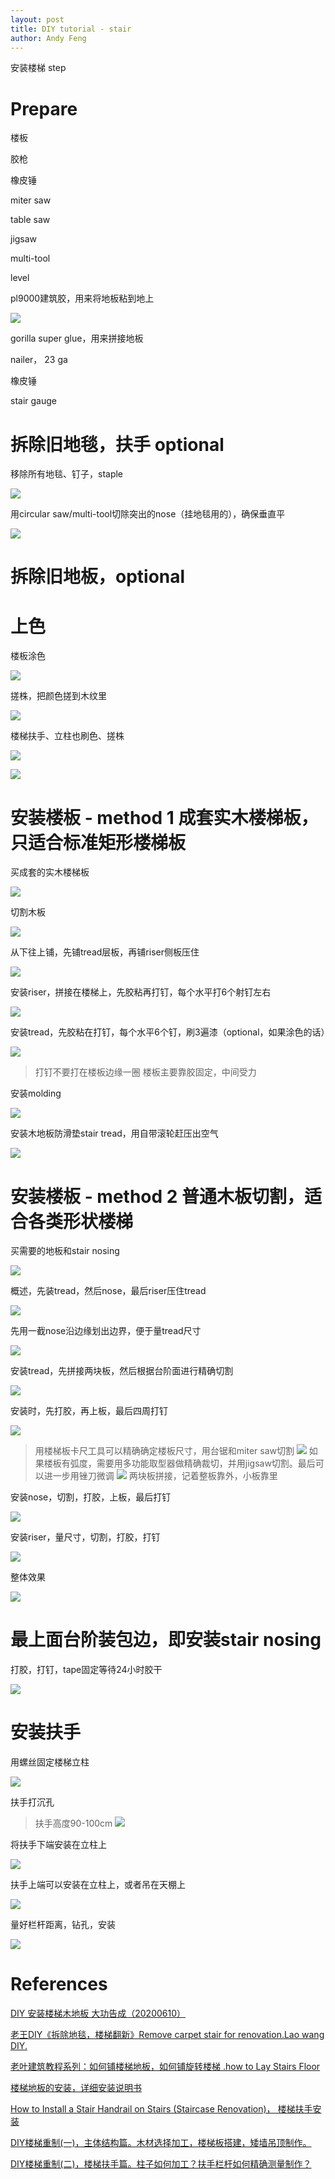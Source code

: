 ```yaml
---
layout: post
title: DIY tutorial - stair
author: Andy Feng
---
```


安装楼梯 step

# Prepare
楼板

胶枪

橡皮锤

miter saw

table saw

jigsaw

multi-tool

level

pl9000建筑胶，用来将地板粘到地上

![](/images/posts/20211010-diy-22.jpg)

gorilla super glue，用来拼接地板

nailer， 23 ga

橡皮锤

stair gauge

# 拆除旧地毯，扶手 optional

移除所有地毯、钉子，staple

![](/images/posts/20211010-diy-1.jpg)

用circular saw/multi-tool切除突出的nose（挂地毯用的），确保垂直平

![](/images/posts/20211010-diy-11.jpg)

# 拆除旧地板，optional

# 上色
楼板涂色

![](/images/posts/20211010-diy-12.jpg)

搓株，把颜色搓到木纹里

![](/images/posts/20211010-diy-13.jpg)

楼梯扶手、立柱也刷色、搓株

![](/images/posts/20211010-diy-14.jpg)

![](/images/posts/20211010-diy-15.jpg)

# 安装楼板 - method 1 成套实木楼梯板，只适合标准矩形楼梯板
买成套的实木楼梯板

![](/images/posts/20211010-diy-24.jpg)

切割木板

![](/images/posts/20211010-diy-5.jpg)

从下往上铺，先铺tread层板，再铺riser侧板压住

![](/images/posts/20211010-diy-6.jpg)

安装riser，拼接在楼梯上，先胶粘再打钉，每个水平打6个射钉左右

![](/images/posts/20211010-diy-7.jpg)

安装tread，先胶粘在打钉，每个水平6个钉，刷3遍漆（optional，如果涂色的话）

![](/images/posts/20211010-diy-21.jpg)

> 打钉不要打在楼板边缘一圈
> 楼板主要靠胶固定，中间受力

安装molding

![](/images/posts/20211010-diy-8.jpg)

安装木地板防滑垫stair tread，用自带滚轮赶压出空气

![](/images/posts/20211010-diy-10.jpg)

# 安装楼板 - method 2 普通木板切割，适合各类形状楼梯
买需要的地板和stair nosing

![](/images/posts/20211010-diy-34.jpg)

概述，先装tread，然后nose，最后riser压住tread

![](/images/posts/20211010-diy-32.jpg)

先用一截nose沿边缘划出边界，便于量tread尺寸

![](/images/posts/20211010-diy-31.jpg)

安装tread，先拼接两块板，然后根据台阶面进行精确切割

![](/images/posts/20211010-diy-28.jpg)

安装时，先打胶，再上板，最后四周打钉

![](/images/posts/20211010-diy-26.jpg)

> 用楼梯板卡尺工具可以精确确定楼板尺寸，用台锯和miter saw切割
> ![](/images/posts/20211010-diy-27.jpg)
> 如果楼板有弧度，需要用多功能取型器做精确裁切，并用jigsaw切割。最后可以进一步用锉刀微调
> ![](/images/posts/20211010-diy-25.jpg)
> 两块板拼接，记着整板靠外，小板靠里

安装nose，切割，打胶，上板，最后打钉

![](/images/posts/20211010-diy-29.jpg)

安装riser，量尺寸，切割，打胶，打钉

![](/images/posts/20211010-diy-30.jpg)

整体效果

![](/images/posts/20211010-diy-32.jpg)

# 最上面台阶装包边，即安装stair nosing

打胶，打钉，tape固定等待24小时胶干

![](/images/posts/20211010-diy-23.jpg)

# 安装扶手

用螺丝固定楼梯立柱

![](/images/posts/20211010-diy-16.jpg)

扶手打沉孔
> 扶手高度90-100cm
![](/images/posts/20211010-diy-18.jpg)

将扶手下端安装在立柱上

![](/images/posts/20211010-diy-17.jpg)

扶手上端可以安装在立柱上，或者吊在天棚上

![](/images/posts/20211010-diy-19.jpg)

量好栏杆距离，钻孔，安装

![](/images/posts/20211010-diy-20.jpg)

# References
[DIY 安装楼梯木地板 大功告成（20200610）](https://www.youtube.com/watch?v=O9lYIMYeoqs)

[老王DIY《拆除地毯，楼梯翻新》Remove carpet stair for renovation.Lao wang DIY.](https://www.youtube.com/watch?v=HboxXcLnv5U&t=352s)

[老叶建筑教程系列：如何铺楼梯地板，如何铺旋转楼梯 .how to Lay Stairs Floor](https://www.youtube.com/watch?v=FTNeNS6eWPQ)

[楼梯地板的安装，详细安装说明书](https://www.youtube.com/watch?v=FLCSxYOonoo)

[How to Install a Stair Handrail on Stairs (Staircase Renovation)， 楼梯扶手安装](https://www.youtube.com/watch?v=X_VVxmLlFrY)

[DIY楼梯重制(一)，主体结构篇。木材选择加工，楼梯板搭建，矮墙吊顶制作。](https://www.youtube.com/watch?v=EdSARhmu6Qc)

[DIY楼梯重制(二)，楼梯扶手篇。柱子如何加工？扶手栏杆如何精确测量制作？](https://www.youtube.com/watch?v=rncHtVQUknU)
